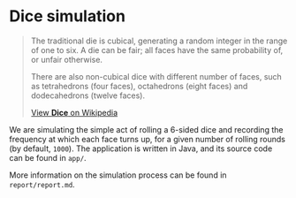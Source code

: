 
# Dice simulation

> The traditional die is cubical, generating a random integer in the
> range of one to six. A die can be fair; all faces have the same
> probability of, or unfair otherwise.
>
> There are also non-cubical dice with different number of faces,
> such as tetrahedrons (four faces), octahedrons (eight faces) and
> dodecahedrons (twelve faces).
>
> [View **Dice** on Wikipedia](https://en.wikipedia.org/wiki/Dice)

We are simulating the simple act of rolling a 6-sided dice
and recording the frequency at which each face turns up, for a
given number of rolling rounds (by default, `1000`). The application
is written in Java, and its source code can be found in `app/`.

More information on the simulation process can be found in
`report/report.md`.
